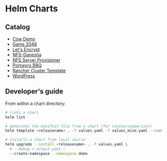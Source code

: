 # Helm Charts

## Catalog

* [Cow Demo](cow-demo/README.md)
* [Game 2048](game-2048/README.md)
* [Let's Encrypt](letsencrypt/README.md)
* [NFS-Ganesha](nfs-ganesha/README.md)
* [NFS Server Provisioner](nfs-server-provisioner/README.md)
* [Portworx BBQ](portworx-bbq/README.md)
* [Rancher Cluster Template](rancher-cluster-templates/README.md)
* [WordPress](wordpress/README.md)

## Developer's guide

From within a chart directory:

```bash
# lints a chart
helm lint

# generates the manifest file from a chart (for review/comparison)
helm template <releasename> . -f values.yaml -f values_mine.yaml --namespace demo > temp.yaml

# installs a chart from local source
helm upgrade --install <releasename> . -f values.yaml \
  # --debug > output.yaml \
  --create-namespace --namespace demo
```
